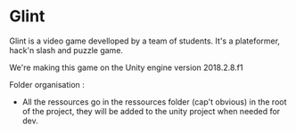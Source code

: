 # Glint

Glint is a video game develloped by a team of students. It's a plateformer, hack'n slash and puzzle game.

We're making this game on the Unity engine version 2018.2.8.f1

Folder organisation :

 - All the ressources go in the ressources folder (cap't obvious) in the root of the project, they will be added to the unity project when needed for dev.
